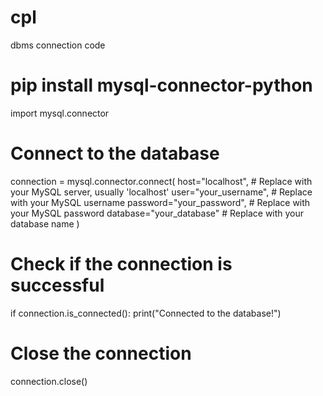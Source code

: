 # cpl

dbms connection code 

# pip install mysql-connector-python
import mysql.connector

# Connect to the database
connection = mysql.connector.connect(
    host="localhost",       # Replace with your MySQL server, usually 'localhost'
    user="your_username",   # Replace with your MySQL username
    password="your_password",  # Replace with your MySQL password
    database="your_database"   # Replace with your database name
)

# Check if the connection is successful
if connection.is_connected():
    print("Connected to the database!")

# Close the connection
connection.close()
